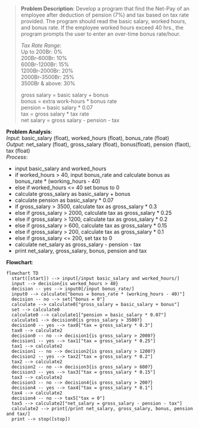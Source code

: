 > **Problem Description**: Develop a program that find the Net-Pay of an employee after deduction of pension (7%) and tax based on tax rate provided. The
> program should read the basic salary, worked hours, and bonus rate. If the employee worked hours exceed 40 hrs., the program prompts the user to enter an
> over-time bonus rate/hour.
> 
> *Tax Rate Range*:  
> Up to 200Br:    0%  
> 200Br-600Br:    10%  
> 600Br-1200Br:   15%  
> 1200Br-2000Br:  20%  
> 2000Br-3500Br:  25%  
> 3500Br & above: 30%
>
> gross salary = basic salary + bonus  
> bonus = extra work-hours * bonus rate  
> pension = basic salary * 0.07  
> tax = gross salary * tax rate  
> net salary = gross salary - pension - tax

**Problem Analysis**:  
*Input*: basic_salary (float), worked_hours (float), bonus_rate (float)  
*Output*: net_salary (float), gross_salary (float), bonus(float), pension (flaot), tax (float)  
*Process*:
- input basic_salary and worked_hours
- if worked_hours > 40, input bonus_rate and calculate bonus as bonus_rate * (working_hours - 40)
- else if worked_hours <= 40 set bonus to 0
- calculate gross_salary as basic_salary + bonus
- calculate pension as basic_salary * 0.07
- if gross_salary > 3500, calculate tax as gross_salary * 0.3
- else if gross_salary > 2000, calculate tax as gross_salary * 0.25
- else if gross_salary > 1200, calculate tax as gross_salary * 0.2
- else if gross_salary > 600, calculate tax as gross_salary * 0.15
- else if gross_salary > 200, calculate tax as gross_salary * 0.1
- else if gross_salary <= 200, set tax to 0
- calculate net_salary as gross_salary - pension - tax
- print net_salary, gross_salary, bonus, pension and tax

**Flowchart**:
```mermaid
flowchart TD
  start([start]) --> input[/input basic_salary and worked_hours/]
  input --> decision{is worked_hours > 40}
  decision -- yes --> input0[/input bonus_rate/]
  input0 --> calculate["bonus = bonus_rate * (working_hours - 40)"]
  decision -- no --> set["bonus = 0"]
  calculate --> calculate0["gross_salary = basic_salary + bonus"]
  set --> calculate0
  calculate0 --> calculate1["pension = basic_salary * 0.07"]
  calculate1 --> decision0{is gross_salary > 3500?}
  decision0 -- yes --> tax0["tax = gross_salary * 0.3"]
  tax0 --> calculate2
  decision0 -- no --> decision1{is gross_salary > 2000?}
  decision1 -- yes --> tax1["tax = gross_salary * 0.25"]
  tax1 --> calculate2
  decision1 -- no --> decision2{is gross_salary > 1200?}
  decision2 -- yes --> tax2["tax = gross_salary * 0.2"]
  tax2 --> calculate2
  decision2 -- no --> decision3{is gross_salary > 600?}
  decision3 -- yes --> tax3["tax = gross_salary * 0.15"]
  tax3 --> calculate2
  decision3 -- no --> decision4{is gross_salary > 200?}
  decision4 -- yes --> tax4["tax = gross_salary * 0.1"]
  tax4 --> calculate2
  decision4 -- no --> tax5["tax = 0"]
  tax5 --> calculate2["net_salary = gross_salary - pension - tax"]
  calculate2 --> print[/print net_salary, gross_salary, bonus, pension and tax/]
  print --> stop([stop])
```
